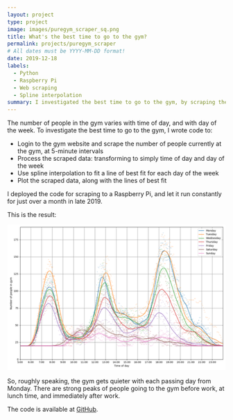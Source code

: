 ```yaml
---
layout: project
type: project
image: images/puregym_scraper_sq.png
title: What's the best time to go to the gym?
permalink: projects/puregym_scraper
# All dates must be YYYY-MM-DD format!
date: 2019-12-18
labels:
  - Python
  - Raspberry Pi
  - Web scraping
  - Spline interpolation
summary: I investigated the best time to go to the gym, by scraping the current number of people in the gym at 5-minute intervals over several weeks.
---
```


The number of people in the gym varies with time of day, and with day of the week. To investigate the best time to go to the gym, I wrote code to:

<ul>
  <li>Login to the gym website and scrape the number of people currently at the gym, at 5-minute intervals</li>
  <li>Process the scraped data: transforming to simply time of day and day of the week</li>
  <li>Use spline interpolation to fit a line of best fit for each day of the week</li>
  <li>Plot the scraped data, along with the lines of best fit</li>
</ul> 

I deployed the code for scraping to a Raspberry Pi, and let it run constantly for just over a month in late 2019.

This is the result:

<p style="text-align:center;"><img src="/images/puregym_scraper.png" alt="graph" style="max-width: 100%;"></p>

So, roughly speaking, the gym gets quieter with each passing day from Monday. There are strong peaks of people going to the gym before work, at lunch time, and immediately after work.


The code is available at [GitHub](https://github.com/jackgrimes/puregym-scraper).



